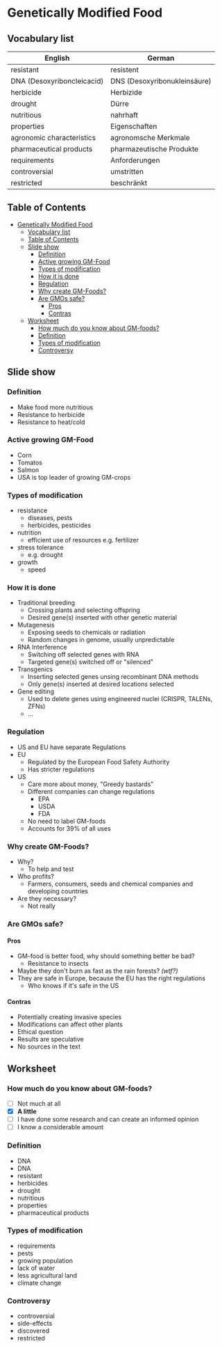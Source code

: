 # Genetically Modified Food

## Vocabulary list

| English                    | German                       |
| -------------------------- | ---------------------------- |
| resistant                  | resistent                    |
| DNA (Desoxyriboncleicacid) | DNS (Desoxyribonukleinsäure) |
| herbicide                  | Herbizide                    |
| drought                    | Dürre                        |
| nutritious                 | nahrhaft                     |
| properties                 | Eigenschaften                |
| agronomic characteristics  | agronomsche Merkmale         |
| pharmaceutical products    | pharmazeutische Produkte     |
| requirements               | Anforderungen                |
| controversial              | umstritten                   |
| restricted                 | beschränkt                   |

## Table of Contents

- [Genetically Modified Food](#genetically-modified-food)
    - [Vocabulary list](#vocabulary-list)
    - [Table of Contents](#table-of-contents)
    - [Slide show](#slide-show)
        - [Definition](#definition)
        - [Active growing GM-Food](#active-growing-gm-food)
        - [Types of modification](#types-of-modification)
        - [How it is done](#how-it-is-done)
        - [Regulation](#regulation)
        - [Why create GM-Foods?](#why-create-gm-foods)
        - [Are GMOs safe?](#are-gmos-safe)
            - [Pros](#pros)
            - [Contras](#contras)
    - [Worksheet](#worksheet)
        - [How much do you know about GM-foods?](#how-much-do-you-know-about-gm-foods)
        - [Definition](#definition-1)
        - [Types of modification](#types-of-modification-1)
        - [Controversy](#controversy)

## Slide show

### Definition

- Make food more nutritious
- Resistance to herbicide
- Resistance to heat/cold

### Active growing GM-Food

- Corn
- Tomatos
- Salmon
- USA is top leader of growing GM-crops

### Types of modification

- resistance
    - diseases, pests
    - herbicides, pesticides
- nutrition
    - efficient use of resources e.g. fertilizer
- stress tolerance
    - e.g. drought
- growth
    - speed

### How it is done

- Traditional breeding
    - Crossing plants and selecting offspring
    - Desired gene(s) inserted with other genetic material
- Mutagenesis
    - Exposing seeds to chemicals or radiation
    - Random changes in genome, usually unpredictable
- RNA Interference
    - Switching off selected genes with RNA
    - Targeted gene(s) switched off or "silenced"
- Transgenics
    - Inserting selected genes unsing recombinant DNA methods
    - Only gene(s) inserted at desired locations selected
- Gene editing
    - Used to delete genes using engineered nuclei (CRISPR, TALENs, ZFNs)
    - ...

### Regulation

- US and EU have separate Regulations
- EU
    - Regulated by the European Food Safety Authority
    - Has stricter regulations
- US
    - Care more about money, "Greedy bastards"
    - Different companies can change regulations
        - EPA
        - USDA
        - FDA
    - No need to label GM-foods
    - Accounts for 39% of all uses

### Why create GM-Foods?

- Why?
    - To help and test
- Who profits?
    - Farmers, consumers, seeds and chemical companies and developing countries
- Are they necessary?
    - Not really

### Are GMOs safe?

#### Pros

- GM-food is better food, why should something better be bad?
    - Resistance to insects
- Maybe they don't burn as fast as the rain forests? *(wtf?)*
- They are safe in Europe, because the EU has the right regulations
    - Who knows if it's safe in the US

#### Contras

- Potentially creating invasive species
- Modifications can affect other plants
- Ethical question
- Results are speculative
- No sources in the text

## Worksheet

### How much do you know about GM-foods?

- [ ] Not much at all
- [x] **A little**
- [ ] I have done some research and can create an informed opinion
- [ ] I know a considerable amount

### Definition

- DNA
- DNA
- resistant
- herbicides
- drought
- nutritious
- properties
- pharmaceutical products

### Types of modification

- requirements
- pests
- growing population
- lack of water
- less agricultural land
- climate change

### Controversy

- controversial
- side-effects
- discovered
- restricted
